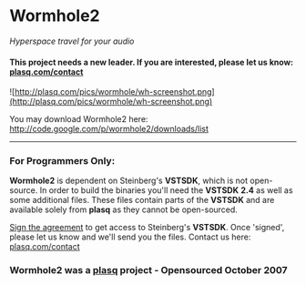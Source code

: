 # Wormhole2 #
_Hyperspace travel for your audio_

#### This project needs a new leader. If you are interested, please let us know: [plasq.com/contact](http://plasq.com/contact) ####

![http://plasq.com/pics/wormhole/wh-screenshot.png](http://plasq.com/pics/wormhole/wh-screenshot.png)

You may download Wormhole2 here: http://code.google.com/p/wormhole2/downloads/list



---



### For Programmers Only: ###

**Wormhole2** is dependent on Steinberg's **VSTSDK**, which is not open-source. In order to build the binaries you'll need the **VSTSDK** **2.4** as well as some additional files. These files contain parts of the **VSTSDK** and are available solely from **plasq** as they cannot be open-sourced.

[Sign the agreement](http://ygrabit.steinberg.de/~ygrabit/public_html/index.html) to get access to Steinberg's **VSTSDK**. Once 'signed', please let us know and we'll send you the files. Contact us here: [plasq.com/contact](http://plasq.com/contact)



### Wormhole2 was a [plasq](http://plasq.com) project - Opensourced October 2007 ###